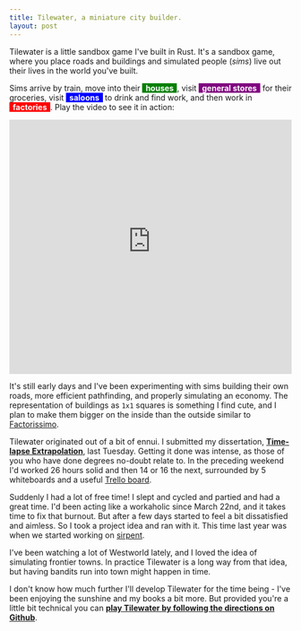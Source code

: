 ```yaml
---
title: Tilewater, a miniature city builder.
layout: post
---
```


Tilewater is a little sandbox game I've built in Rust. It's a sandbox game, where you place roads and buildings and simulated people (*sims*) live out their lives in the world you've built.

Sims arrive by train, move into their <span style="padding: 0 6px; background: green; color: white; font-weight: bold;">houses</span>, visit <span style="padding: 0 6px; background: purple; color: white; font-weight: bold;">general stores</span> for their groceries, visit <span style="padding: 0 6px; background: blue; color: white; font-weight: bold;">saloons</span> to drink and find work, and then work in <span style="padding: 0 6px; background: red; color: white; font-weight: bold;">factories</span>. Play the video to see it in action:

<p><div style="position:relative;width:100%;height:0;padding-bottom:90.05%;"><iframe width='500' height='294' style="position:absolute;top:0;left:0;width:100%;height:100%;" src="https://www.youtube-nocookie.com/embed/Z_5WOXicQbc?rel=0&showinfo=0&modestbranding=1" frameborder="0"></iframe></div></p>
<!--more-->

It's still early days and I've been experimenting with sims building their own roads, more efficient pathfinding, and properly simulating an economy. The representation of buildings as `1x1` squares is something I find cute, and I plan to make them bigger on the inside than the outside similar to [Factorissimo](https://mods.factorio.com/mods/MagmaMcFry/Factorissimo).

Tilewater originated out of a bit of ennui. I submitted my dissertation, **[Time-lapse Extrapolation](https://r.46b.it/timelapse-extrapolation.pdf)**, last Tuesday. Getting it done was intense, as those of you who have done degrees no-doubt relate to. In the preceding weekend I'd worked 26 hours solid and then 14 or 16 the next, surrounded by 5 whiteboards and a useful [Trello board](https://trello.com/b/zybbxNTX/project-sections).

Suddenly I had a lot of free time! I slept and cycled and partied and had a great time. I'd been acting like a workaholic since March 22nd, and it takes time to fix that burnout. But after a few days started to feel a bit dissatisfied and aimless. So I took a project idea and ran with it. This time last year was when we started working on [sirpent](https://github.com/sirpent-team/sirpent-rust).

I've been watching a lot of Westworld lately, and I loved the idea of simulating frontier towns. In practice Tilewater is a long way from that idea, but having bandits run into town might happen in time.

I don't know how much further I'll develop Tilewater for the time being - I've been enjoying the sunshine and my books a bit more. But provided you're a little bit technical you can **[play Tilewater by following the directions on Github](https://github.com/46bit/tilewater)**.
